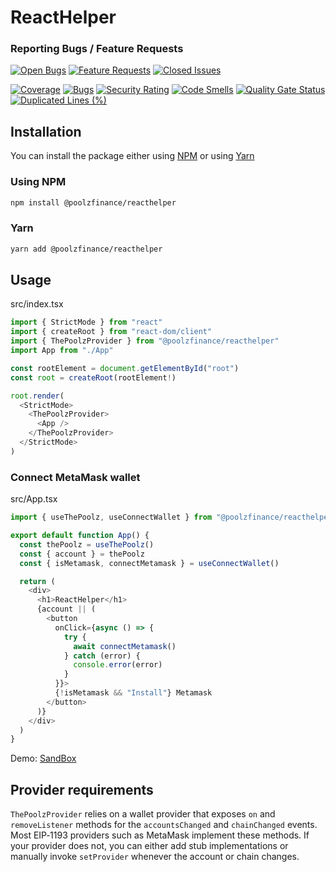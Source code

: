 # ReactHelper

### Reporting Bugs / Feature Requests

[![Open Bugs](https://img.shields.io/github/issues/The-Poolz/PoolzReactHelper/bug?color=d73a4a&label=bugs)](https://github.com/The-Poolz/PoolzReactHelper/issues?q=is%3Aissue+is%3Aopen+label%3Abug)
[![Feature Requests](https://img.shields.io/github/issues/The-Poolz/PoolzReactHelper/feature-request?color=ff9001&label=feature%20requests)](https://github.com/The-Poolz/PoolzReactHelper/issues?q=is%3Aissue+label%3Afeature-request+is%3Aopen)
[![Closed Issues](https://img.shields.io/github/issues-closed/The-Poolz/PoolzReactHelper?color=%2325CC00&label=issues%20closed)](https://github.com/The-Poolz/PoolzReactHelper/issues?q=is%3Aissue+is%3Aclosed+)

[![Coverage](https://sonarcloud.io/api/project_badges/measure?project=The-Poolz_PoolzReactHelper&metric=coverage)](https://sonarcloud.io/summary/new_code?id=The-Poolz_PoolzReactHelper)
[![Bugs](https://sonarcloud.io/api/project_badges/measure?project=The-Poolz_PoolzReactHelper&metric=bugs)](https://sonarcloud.io/summary/new_code?id=The-Poolz_PoolzReactHelper)
[![Security Rating](https://sonarcloud.io/api/project_badges/measure?project=The-Poolz_PoolzReactHelper&metric=security_rating)](https://sonarcloud.io/summary/new_code?id=The-Poolz_PoolzReactHelper)
[![Code Smells](https://sonarcloud.io/api/project_badges/measure?project=The-Poolz_PoolzReactHelper&metric=code_smells)](https://sonarcloud.io/summary/new_code?id=The-Poolz_PoolzReactHelper)
[![Quality Gate Status](https://sonarcloud.io/api/project_badges/measure?project=The-Poolz_PoolzReactHelper&metric=alert_status)](https://sonarcloud.io/summary/new_code?id=The-Poolz_PoolzReactHelper)
[![Duplicated Lines (%)](https://sonarcloud.io/api/project_badges/measure?project=The-Poolz_PoolzReactHelper&metric=duplicated_lines_density)](https://sonarcloud.io/summary/new_code?id=The-Poolz_PoolzReactHelper)

## Installation

You can install the package either using [NPM](https://www.npmjs.com/package/@poolzfinance/reacthelper) or using [Yarn](https://yarnpkg.com/package/@poolzfinance/reacthelper)

### Using NPM

```bash
npm install @poolzfinance/reacthelper
```

### Yarn

```bash
yarn add @poolzfinance/reacthelper
```

## Usage

src/index.tsx

```typescript
import { StrictMode } from "react"
import { createRoot } from "react-dom/client"
import { ThePoolzProvider } from "@poolzfinance/reacthelper"
import App from "./App"

const rootElement = document.getElementById("root")
const root = createRoot(rootElement!)

root.render(
  <StrictMode>
    <ThePoolzProvider>
      <App />
    </ThePoolzProvider>
  </StrictMode>
)
```

### Connect MetaMask wallet

src/App.tsx

```typescript
import { useThePoolz, useConnectWallet } from "@poolzfinance/reacthelper"

export default function App() {
  const thePoolz = useThePoolz()
  const { account } = thePoolz
  const { isMetamask, connectMetamask } = useConnectWallet()

  return (
    <div>
      <h1>ReactHelper</h1>
      {account || (
        <button
          onClick={async () => {
            try {
              await connectMetamask()
            } catch (error) {
              console.error(error)
            }
          }}>
          {!isMetamask && "Install"} Metamask
        </button>
      )}
    </div>
  )
}
```

Demo: [SandBox](https://codesandbox.io/s/reacthelper-t9vhd5)

## Provider requirements

`ThePoolzProvider` relies on a wallet provider that exposes `on` and `removeListener` methods for the `accountsChanged` and `chainChanged` events. Most EIP‑1193 providers such as MetaMask implement these methods. If your provider does not, you can either add stub implementations or manually invoke `setProvider` whenever the account or chain changes.
